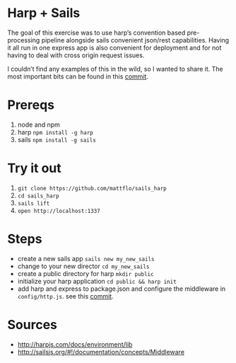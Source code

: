 # Harp + Sails
The goal of this exercise was to use harp’s convention based pre-processing pipeline alongside
sails convenient json/rest capabilities. Having it all run in one express app
is also convenient for deployment and for not having to deal with cross origin
request issues.

I couldn’t find any examples of this in the wild, so I wanted to share it. The most
important bits can be found in this [commit](http://sailsjs.org/#!/documentation/concepts/Middleware).

# Prereqs

1. node and npm
2. harp `npm install -g harp`
3. sails `npm install -g sails`

# Try it out

1. `git clone https://github.com/mattflo/sails_harp`
2. `cd sails_harp`
3. `sails lift`
4. `open http://localhost:1337`

# Steps

* create a new sails app `sails new my_new_sails`
* change to your new director `cd my_new_sails`
* create a public directory for harp `mkdir public`
* initialize your harp application `cd public && harp init`
* add harp and express to package.json and configure the middleware in `config/http.js`. see this [commit](https://github.com/mattflo/sails_harp/commit/54fbc1457c67c015811196fe3f246b9a445cb3f8).

# Sources
* http://harpjs.com/docs/environment/lib
* http://sailsjs.org/#!/documentation/concepts/Middleware
